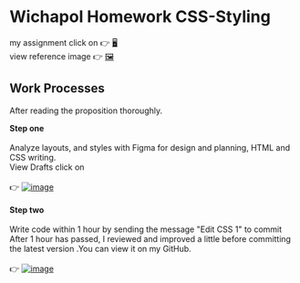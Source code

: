 # Wichapol Homework CSS-Styling
my assignment click on :point_right: [:desktop_computer:](https://maqe-wichapol-hw-cssstyling.vercel.app/) \
view reference image :point_right: [:framed_picture:](https://maqe.github.io/img/styling.png)

## Work Processes

After reading the proposition thoroughly. 

**Step one**\
\
Analyze layouts, and styles with Figma for design and planning, HTML and CSS writing.\
View Drafts click on  \
\
:point_right: [![image](https://static.figma.com/app/icon/1/favicon.png)](https://www.figma.com/file/qSQ0epsMjX2eZbwV4r0aKi/HW-MAQE_CSS-styling?node-id=0%3A1) \
\
**Step two**\
\
Write code within 1 hour by sending the message "Edit CSS 1" to commit After 1 hour has passed, I reviewed and improved a little before 
committing the latest version .You can view it on  my GitHub.\
\
:point_right: 
[![image](https://github.githubassets.com/favicons/favicon.svg)](https://github.com/wichapol/MAQE-Homework/tree/main/frontend/CSS%20Styling) 
